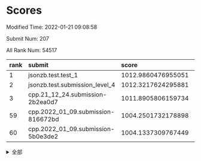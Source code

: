 # Scores

Modified Time: 2022-01-21 09:08:58

Submit Num: 207

All Rank Num: 54517

| rank |               submit               |       score        |       sigma        | pk_num |
| :--- | :--------------------------------- | :----------------- | :----------------- | :----- |
| 1    | jsonzb.test.test_1                 | 1012.9860476955051 | 0.816886040684089  | 1052   |
| 2    | jsonzb.test.submission_level_4     | 1012.3217624295881 | 0.822656889526817  | 1058   |
| 3    | cpp.21_12_24.submission-2b2ea0d7   | 1011.8905806159734 | 0.7957599131223376 | 1053   |
| 59   | cpp.2022_01_09.submission-816672bd | 1004.2501732178898 | 0.7082324138976098 | 1053   |
| 60   | cpp.2022_01_09.submission-5b0e3de2 | 1004.1337309767449 | 0.7056613795103825 | 1049   |


<details>
<summary>全部</summary>

| rank |                 submit                 |       score        |       sigma        | pk_num |
| :--- | :------------------------------------- | :----------------- | :----------------- | :----- |
| 1    | jsonzb.test.test_1                     | 1012.9860476955051 | 0.816886040684089  | 1052   |
| 2    | jsonzb.test.submission_level_4         | 1012.3217624295881 | 0.822656889526817  | 1058   |
| 3    | cpp.21_12_24.submission-2b2ea0d7       | 1011.8905806159734 | 0.7957599131223376 | 1053   |
| 4    | gobigger.level_3.submission_level_3_40 | 1011.4563331743648 | 0.7641435394777039 | 1057   |
| 5    | gobigger.level_3.submission_level_3_19 | 1011.3997193437102 | 0.7729891448515693 | 1053   |
| 6    | gobigger.level_3.submission_level_3_36 | 1011.2546951986317 | 0.7892374249603612 | 1049   |
| 7    | gobigger.level_3.submission_level_3_21 | 1011.1118342317363 | 0.7604904061933866 | 1054   |
| 8    | gobigger.level_3.submission_level_3_35 | 1010.9639001943344 | 0.7625562532993686 | 1058   |
| 9    | gobigger.level_3.submission_level_3_20 | 1010.8850043090057 | 0.7597152708179442 | 1055   |
| 10   | gobigger.level_3.submission_level_3_0  | 1010.7909493567773 | 0.7516222390565747 | 1053   |
| 11   | gobigger.level_3.submission_level_3_42 | 1010.6960802268608 | 0.7796433875232257 | 1051   |
| 12   | gobigger.level_3.submission_level_3_9  | 1010.5699198661002 | 0.7624263091768191 | 1052   |
| 13   | gobigger.level_3.submission_level_3_16 | 1010.4953723649536 | 0.7370457236497162 | 1055   |
| 14   | gobigger.level_3.submission_level_3_29 | 1010.3814524815199 | 0.7547154287695548 | 1055   |
| 15   | gobigger.level_3.submission_level_3_13 | 1010.3720815158501 | 0.752893902436612  | 1056   |
| 16   | gobigger.level_3.submission_level_3_27 | 1010.3716442963946 | 0.7649511258228424 | 1055   |
| 17   | gobigger.level_3.submission_level_3_48 | 1010.3320889820205 | 0.7769957555838645 | 1052   |
| 18   | gobigger.level_3.submission_level_3_22 | 1010.3114616075117 | 0.7578206638818925 | 1053   |
| 19   | gobigger.level_3.submission_level_3_17 | 1010.2906077329495 | 0.753210921828057  | 1048   |
| 20   | gobigger.level_3.submission_level_3_6  | 1010.2861608858374 | 0.7559117103503106 | 1052   |
| 21   | gobigger.level_3.submission_level_3_7  | 1010.2672642295387 | 0.7493910867787932 | 1056   |
| 22   | gobigger.level_3.submission_level_3_34 | 1010.2548129431788 | 0.7683972578263758 | 1053   |
| 23   | gobigger.level_3.submission_level_3_46 | 1010.1475501045471 | 0.7584815460805558 | 1048   |
| 24   | gobigger.level_3.submission_level_3_25 | 1010.0280378016831 | 0.7449242354490461 | 1052   |
| 25   | gobigger.level_3.submission_level_3_38 | 1010.0279066762137 | 0.7874138812149434 | 1055   |
| 26   | gobigger.level_3.submission_level_3_14 | 1010.0139324260118 | 0.7600970954342545 | 1052   |
| 27   | gobigger.level_3.submission_level_3_1  | 1009.9974361407513 | 0.7709242784650449 | 1052   |
| 28   | gobigger.level_3.submission_level_3_31 | 1009.9894560966    | 0.7384403993790576 | 1053   |
| 29   | gobigger.level_3.submission_level_3_5  | 1009.9890762214932 | 0.7501720011381551 | 1048   |
| 30   | gobigger.level_3.submission_level_3_41 | 1009.9242335514664 | 0.7494143926441406 | 1051   |
| 31   | gobigger.level_3.submission_level_3_28 | 1009.7784861737719 | 0.7544732485188789 | 1051   |
| 32   | gobigger.level_3.submission_level_3_39 | 1009.725352596776  | 0.7586418604438318 | 1055   |
| 33   | gobigger.level_3.submission_level_3_47 | 1009.6733186094272 | 0.7617602120134765 | 1061   |
| 34   | gobigger.level_3.submission_level_3_45 | 1009.5432818555084 | 0.7634966161969443 | 1053   |
| 35   | gobigger.level_3.submission_level_3_18 | 1009.5136725902175 | 0.759402169756404  | 1057   |
| 36   | gobigger.level_3.submission_level_3_49 | 1009.5102968667416 | 0.7583157982090806 | 1053   |
| 37   | gobigger.level_3.submission_level_3_37 | 1009.4686335405072 | 0.7457486925802468 | 1053   |
| 38   | gobigger.level_3.submission_level_3_11 | 1009.433885266673  | 0.75041269745511   | 1052   |
| 39   | gobigger.level_3.submission_level_3_32 | 1009.4041222475412 | 0.7785383633300027 | 1059   |
| 40   | gobigger.level_3.submission_level_3_24 | 1009.3224505162369 | 0.7492334407231105 | 1051   |
| 41   | gobigger.level_3.submission_level_3_43 | 1009.3212770963024 | 0.7613105049520726 | 1057   |
| 42   | gobigger.level_3.submission_level_3_44 | 1009.2430641372828 | 0.7592171835238928 | 1055   |
| 43   | gobigger.level_3.submission_level_3_23 | 1009.026073652337  | 0.7379471285093395 | 1051   |
| 44   | gobigger.level_3.submission_level_3_30 | 1008.9945844615236 | 0.7534669858553513 | 1049   |
| 45   | gobigger.level_3.submission_level_3_12 | 1008.9905844586893 | 0.7597847377668893 | 1054   |
| 46   | gobigger.level_3.submission_level_3_33 | 1008.9414438464532 | 0.7300653246224451 | 1050   |
| 47   | gobigger.level_3.submission_level_3_8  | 1008.8014008394298 | 0.7371841752652771 | 1053   |
| 48   | gobigger.level_3.submission_level_3_10 | 1008.64231590233   | 0.7540855536522361 | 1052   |
| 49   | gobigger.level_3.submission_level_3_2  | 1008.4301516313828 | 0.7271379158583811 | 1058   |
| 50   | gobigger.level_3.submission_level_3_15 | 1008.3730369224171 | 0.7273903740542621 | 1056   |
| 51   | gobigger.level_3.submission_level_3_26 | 1008.2388828444198 | 0.7376804776378285 | 1054   |
| 52   | gobigger.level_3.submission_level_3_4  | 1008.1118877390878 | 0.726811264934837  | 1056   |
| 53   | gobigger.level_3.submission_level_3_3  | 1007.4776928791924 | 0.7636308854880729 | 1054   |
| 54   | gobigger.level_1.submission_level_1_34 | 1004.6266942090326 | 0.7229297688292549 | 1053   |
| 55   | gobigger.level_1.submission_level_1_30 | 1004.5119254483648 | 0.7100470996769419 | 1056   |
| 56   | gobigger.level_1.submission_level_1_15 | 1004.5021891770185 | 0.7322003304945026 | 1053   |
| 57   | gobigger.level_1.submission_level_1_3  | 1004.3633948136273 | 0.706266511126504  | 1048   |
| 58   | gobigger.level_1.submission_level_1_23 | 1004.3299112410152 | 0.715158751851751  | 1051   |
| 59   | cpp.2022_01_09.submission-816672bd     | 1004.2501732178898 | 0.7082324138976098 | 1053   |
| 60   | cpp.2022_01_09.submission-5b0e3de2     | 1004.1337309767449 | 0.7056613795103825 | 1049   |
| 61   | gobigger.level_1.submission_level_1_46 | 1004.0497859408389 | 0.7150097803909282 | 1054   |
| 62   | gobigger.level_1.submission_level_1_16 | 1004.0477336154332 | 0.7208560804121349 | 1055   |
| 63   | gobigger.level_1.submission_level_1_10 | 1003.876017140977  | 0.7138343521875444 | 1054   |
| 64   | gobigger.level_1.submission_level_1_24 | 1003.762803692452  | 0.712826140906236  | 1052   |
| 65   | gobigger.level_1.submission_level_1_12 | 1003.745000847812  | 0.7113919586565968 | 1053   |
| 66   | gobigger.level_1.submission_level_1_29 | 1003.6952916608952 | 0.7158684771407007 | 1055   |
| 67   | gobigger.level_1.submission_level_1_36 | 1003.6419902095927 | 0.7273263256918139 | 1047   |
| 68   | gobigger.level_1.submission_level_1_49 | 1003.6370845588675 | 0.7128403339393639 | 1052   |
| 69   | gobigger.level_1.submission_level_1_0  | 1003.6365373439885 | 0.7341374334331502 | 1054   |
| 70   | gobigger.level_1.submission_level_1_14 | 1003.6026713340573 | 0.7114410672624608 | 1054   |
| 71   | gobigger.level_1.submission_level_1_9  | 1003.5101619054046 | 0.7144329276290935 | 1058   |
| 72   | gobigger.level_1.submission_level_1_35 | 1003.5013362722203 | 0.7039711156279492 | 1057   |
| 73   | gobigger.level_1.submission_level_1_48 | 1003.4950038788973 | 0.7076774763191833 | 1054   |
| 74   | gobigger.level_1.submission_level_1_26 | 1003.43232961803   | 0.7149945296617499 | 1053   |
| 75   | gobigger.level_1.submission_level_1_20 | 1003.4273709144999 | 0.7011826518306499 | 1051   |
| 76   | gobigger.level_1.submission_level_1_27 | 1003.2962748745416 | 0.7171858355016176 | 1056   |
| 77   | gobigger.level_1.submission_level_1_43 | 1003.2576733239251 | 0.7209374493991473 | 1054   |
| 78   | gobigger.level_1.submission_level_1_25 | 1003.2429830882755 | 0.7106485887608622 | 1050   |
| 79   | gobigger.level_1.submission_level_1_8  | 1003.2308026490585 | 0.7382460040317196 | 1053   |
| 80   | gobigger.level_1.submission_level_1_19 | 1003.2161875239201 | 0.709326797332387  | 1053   |
| 81   | gobigger.level_1.submission_level_1_13 | 1003.1711854645714 | 0.7150684723601283 | 1053   |
| 82   | gobigger.level_1.submission_level_1_1  | 1003.0435153909693 | 0.714056726406953  | 1054   |
| 83   | gobigger.level_1.submission_level_1_7  | 1002.9538576700179 | 0.7086166829415071 | 1055   |
| 84   | gobigger.level_1.submission_level_1_2  | 1002.9279624812481 | 0.7028602357123359 | 1057   |
| 85   | gobigger.level_1.submission_level_1_41 | 1002.8670347659133 | 0.7167172898281926 | 1050   |
| 86   | gobigger.level_1.submission_level_1_18 | 1002.8552913386476 | 0.7068049971620272 | 1051   |
| 87   | gobigger.level_1.submission_level_1_40 | 1002.7630825328537 | 0.7119302775803709 | 1051   |
| 88   | gobigger.level_1.submission_level_1_31 | 1002.7341444787038 | 0.7159451208184215 | 1057   |
| 89   | gobigger.level_1.submission_level_1_6  | 1002.6054896400146 | 0.7242186640861689 | 1056   |
| 90   | gobigger.level_1.submission_level_1_45 | 1002.5564731918158 | 0.7159849957283181 | 1053   |
| 91   | gobigger.level_1.submission_level_1_4  | 1002.5433546472768 | 0.7134437226305287 | 1056   |
| 92   | gobigger.level_1.submission_level_1_47 | 1002.5372910896065 | 0.7071164280615782 | 1051   |
| 93   | gobigger.level_1.submission_level_1_37 | 1002.4845948789014 | 0.705811348746925  | 1049   |
| 94   | gobigger.level_1.submission_level_1_39 | 1002.4289710344444 | 0.7094887751418053 | 1057   |
| 95   | gobigger.level_1.submission_level_1_38 | 1002.4207167037799 | 0.7217245595006804 | 1056   |
| 96   | gobigger.level_1.submission_level_1_28 | 1002.3717059577843 | 0.7107134898413758 | 1055   |
| 97   | gobigger.level_1.submission_level_1_22 | 1002.3194159390612 | 0.7266681464524017 | 1057   |
| 98   | gobigger.level_1.submission_level_1_33 | 1002.3193202699312 | 0.7073444377339756 | 1048   |
| 99   | gobigger.level_1.submission_level_1_21 | 1002.2826914762454 | 0.7202280611540288 | 1056   |
| 100  | gobigger.level_1.submission_level_1_44 | 1002.2212322959083 | 0.7119655914503653 | 1053   |
| 101  | gobigger.level_1.submission_level_1_5  | 1002.1116558373386 | 0.7205346947399094 | 1055   |
| 102  | gobigger.level_1.submission_level_1_17 | 1002.0748256172327 | 0.7222035752558632 | 1050   |
| 103  | gobigger.level_1.submission_level_1_11 | 1002.0132271300062 | 0.7053995090121621 | 1053   |
| 104  | gobigger.level_1.submission_level_1_32 | 1001.6960142604903 | 0.7070274905229093 | 1053   |
| 105  | gobigger.level_1.submission_level_1_42 | 1001.1494793148144 | 0.7085950959766953 | 1056   |
| 106  | gobigger.random.submission_random_20   | 997.2006347906575  | 0.7060743876605848 | 1053   |
| 107  | gobigger.random.submission_random_9    | 996.9665609660932  | 0.7074997057921311 | 1056   |
| 108  | gobigger.random.submission_random_36   | 996.8163911415635  | 0.7114530115635136 | 1060   |
| 109  | gobigger.random.submission_random_26   | 996.7913905372031  | 0.6928822036649529 | 1055   |
| 110  | gobigger.random.submission_random_25   | 996.7138188369288  | 0.7086290412495257 | 1054   |
| 111  | gobigger.random.submission_random_24   | 996.7058134834996  | 0.6989404269141626 | 1057   |
| 112  | gobigger.random.submission_random_48   | 996.617145541969   | 0.69939981319401   | 1049   |
| 113  | gobigger.random.submission_random_15   | 996.5497271481687  | 0.7193726135338567 | 1055   |
| 114  | gobigger.random.submission_random_43   | 996.5360617209791  | 0.7013763036989015 | 1050   |
| 115  | gobigger.random.submission_random_10   | 996.463185576545   | 0.7083334057521782 | 1055   |
| 116  | gobigger.random.submission_random_47   | 996.4530878265604  | 0.712035675628012  | 1058   |
| 117  | gobigger.random.submission_random_11   | 996.448377917616   | 0.7119858933532354 | 1052   |
| 118  | gobigger.random.submission_random_18   | 996.3798455850302  | 0.7102419008858926 | 1051   |
| 119  | gobigger.random.submission_random_35   | 996.3140040962494  | 0.6971245094780698 | 1054   |
| 120  | gobigger.random.submission_random_14   | 996.2572060543165  | 0.7077524854990977 | 1055   |
| 121  | gobigger.random.submission_random_40   | 996.1543860747172  | 0.7006125910032371 | 1053   |
| 122  | gobigger.random.submission_random_37   | 996.1392849406185  | 0.7099552149059377 | 1051   |
| 123  | gobigger.random.submission_random_17   | 996.1092833437162  | 0.7029093245070767 | 1059   |
| 124  | gobigger.random.submission_random_2    | 996.0696224756219  | 0.7077842786852117 | 1054   |
| 125  | gobigger.random.submission_random_31   | 996.0059535816307  | 0.6968032391394752 | 1052   |
| 126  | gobigger.random.submission_random_45   | 996.002322410028   | 0.7074794808991309 | 1051   |
| 127  | gobigger.random.submission_random_34   | 995.9987211549914  | 0.7279800007688909 | 1053   |
| 128  | gobigger.random.submission_random_38   | 995.9890079786605  | 0.7146375726789214 | 1052   |
| 129  | gobigger.random.submission_random_6    | 995.9466185608769  | 0.7077948703718879 | 1054   |
| 130  | gobigger.random.submission_random_19   | 995.942270656461   | 0.699879686171599  | 1059   |
| 131  | gobigger.random.submission_random_21   | 995.9277515494043  | 0.7236060874174444 | 1052   |
| 132  | gobigger.random.submission_random_13   | 995.9110217441945  | 0.7075073302747161 | 1047   |
| 133  | gobigger.random.submission_random_1    | 995.8407550765965  | 0.6981550233068328 | 1053   |
| 134  | gobigger.random.submission_random_33   | 995.810973716903   | 0.6974003159301106 | 1055   |
| 135  | gobigger.random.submission_random_12   | 995.7441883802718  | 0.7127583758631785 | 1057   |
| 136  | gobigger.random.submission_random_41   | 995.6763685137545  | 0.7116696328923287 | 1050   |
| 137  | gobigger.random.submission_random_32   | 995.6669789703026  | 0.7122630580367688 | 1051   |
| 138  | gobigger.random.submission_random_39   | 995.6391113114014  | 0.721987450595035  | 1054   |
| 139  | gobigger.random.submission_random_5    | 995.5949257583318  | 0.7146366786766379 | 1053   |
| 140  | gobigger.random.submission_random_23   | 995.5858554811389  | 0.7164038425862442 | 1055   |
| 141  | gobigger.random.submission_random_46   | 995.5658039950737  | 0.7131103812012796 | 1051   |
| 142  | gobigger.random.submission_random_16   | 995.4792513585561  | 0.7201340409146031 | 1051   |
| 143  | gobigger.random.submission_random_7    | 995.4138134131214  | 0.7235641323749538 | 1053   |
| 144  | gobigger.random.submission_random_3    | 995.3948186454909  | 0.7113177681639967 | 1058   |
| 145  | gobigger.random.submission_random_49   | 995.3877830010573  | 0.7211923823537815 | 1052   |
| 146  | gobigger.random.submission_random_28   | 995.3852510931937  | 0.7148415097657632 | 1050   |
| 147  | gobigger.random.submission_random_22   | 995.3727451598273  | 0.7236363577956377 | 1049   |
| 148  | gobigger.random.submission_random_8    | 995.3645899193764  | 0.7042473837603682 | 1057   |
| 149  | gobigger.random.submission_random_30   | 995.2987957114642  | 0.7182441769706341 | 1049   |
| 150  | gobigger.random.submission_random_42   | 995.1807441596563  | 0.7199232140025367 | 1051   |
| 151  | gobigger.random.submission_random_27   | 995.1436704478754  | 0.7143472221062808 | 1057   |
| 152  | gobigger.random.submission_random_44   | 995.0557513695483  | 0.7117338577964368 | 1053   |
| 153  | gobigger.random.submission_random_29   | 994.8617031052775  | 0.7027100234242797 | 1053   |
| 154  | gobigger.random.submission_random_0    | 994.7272297222701  | 0.7196854778752957 | 1055   |
| 155  | gobigger.random.submission_random_4    | 994.2965460818275  | 0.714751198891277  | 1052   |
| 156  | gobigger.level_2.submission_level_2_44 | 994.2279322918087  | 0.7299570960211952 | 1053   |
| 157  | gobigger.level_2.submission_level_2_20 | 994.0853228623768  | 0.7304813067718643 | 1056   |
| 158  | gobigger.level_2.submission_level_2_21 | 993.9788858548748  | 0.7320628829900241 | 1057   |
| 159  | gobigger.level_2.submission_level_2_36 | 993.4917145259067  | 0.7472954549698595 | 1054   |
| 160  | gobigger.level_2.submission_level_2_13 | 993.4892990757328  | 0.7290945127666156 | 1051   |
| 161  | gobigger.level_2.submission_level_2_32 | 993.295574061919   | 0.7526660561066075 | 1052   |
| 162  | gobigger.level_2.submission_level_2_23 | 993.2231805943882  | 0.7273427612356944 | 1054   |
| 163  | gobigger.level_2.submission_level_2_2  | 993.1814880679179  | 0.7486182729264401 | 1056   |
| 164  | gobigger.level_2.submission_level_2_22 | 993.1767682820523  | 0.7223991441768306 | 1059   |
| 165  | gobigger.level_2.submission_level_2_25 | 993.1081928418843  | 0.7319462259809926 | 1056   |
| 166  | gobigger.level_2.submission_level_2_29 | 993.0918328753115  | 0.7436453886651033 | 1051   |
| 167  | gobigger.level_2.submission_level_2_5  | 993.0162863463811  | 0.7420849932565594 | 1049   |
| 168  | gobigger.level_2.submission_level_2_7  | 992.9346346383113  | 0.7412042229328721 | 1056   |
| 169  | gobigger.level_2.submission_level_2_34 | 992.7749733794308  | 0.7591336702721875 | 1058   |
| 170  | gobigger.level_2.submission_level_2_16 | 992.7570988896272  | 0.7523019770658376 | 1051   |
| 171  | gobigger.level_2.submission_level_2_1  | 992.7334288747076  | 0.7349026798931735 | 1060   |
| 172  | gobigger.level_2.submission_level_2_14 | 992.7175853064714  | 0.7453955602632483 | 1054   |
| 173  | gobigger.level_2.submission_level_2_49 | 992.688787455887   | 0.7379672244092009 | 1050   |
| 174  | gobigger.level_2.submission_level_2_6  | 992.6576735149158  | 0.7282620831722629 | 1052   |
| 175  | gobigger.level_2.submission_level_2_45 | 992.6265564548697  | 0.7546859809965344 | 1057   |
| 176  | gobigger.level_2.submission_level_2_3  | 992.5816169170569  | 0.7341116790172367 | 1057   |
| 177  | gobigger.level_2.submission_level_2_4  | 992.5650499386239  | 0.745324215664753  | 1051   |
| 178  | gobigger.level_2.submission_level_2_19 | 992.5629641964591  | 0.7397509221687941 | 1057   |
| 179  | gobigger.level_2.submission_level_2_0  | 992.5287391007323  | 0.7445510202252015 | 1053   |
| 180  | gobigger.level_2.submission_level_2_39 | 992.4827722950137  | 0.7240306113063049 | 1055   |
| 181  | gobigger.level_2.submission_level_2_15 | 992.3106323970355  | 0.7352527504316386 | 1051   |
| 182  | gobigger.level_2.submission_level_2_12 | 992.1798832624637  | 0.7501632434195163 | 1052   |
| 183  | gobigger.level_2.submission_level_2_31 | 992.1542692032361  | 0.7434897085257344 | 1057   |
| 184  | gobigger.level_2.submission_level_2_27 | 992.139973839043   | 0.7462800739548531 | 1057   |
| 185  | gobigger.level_2.submission_level_2_46 | 992.1282877770437  | 0.7419837643505646 | 1050   |
| 186  | gobigger.level_2.submission_level_2_18 | 992.0229645730935  | 0.7494793375290483 | 1053   |
| 187  | gobigger.level_2.submission_level_2_11 | 991.9870419277314  | 0.7321715665986224 | 1057   |
| 188  | gobigger.level_2.submission_level_2_43 | 991.9700779994469  | 0.7294873432663248 | 1056   |
| 189  | gobigger.level_2.submission_level_2_9  | 991.9058916569626  | 0.7476984810724424 | 1055   |
| 190  | gobigger.level_2.submission_level_2_17 | 991.7918450480161  | 0.7861625677158741 | 1052   |
| 191  | gobigger.level_2.submission_level_2_8  | 991.7900252619378  | 0.7521770835812723 | 1054   |
| 192  | gobigger.level_2.submission_level_2_33 | 991.7716057483408  | 0.7378100760330076 | 1056   |
| 193  | gobigger.level_2.submission_level_2_48 | 991.6890442748944  | 0.7396626130189132 | 1058   |
| 194  | gobigger.level_2.submission_level_2_37 | 991.5995551535759  | 0.7290026772671352 | 1040   |
| 195  | gobigger.level_2.submission_level_2_30 | 991.3618606455716  | 0.747809093637408  | 1055   |
| 196  | gobigger.level_2.submission_level_2_28 | 991.3032520748123  | 0.7481905062338927 | 1058   |
| 197  | gobigger.level_2.submission_level_2_24 | 991.2533054548446  | 0.7608579559969688 | 1052   |
| 198  | gobigger.level_2.submission_level_2_35 | 991.1871568942888  | 0.7521824158615539 | 1052   |
| 199  | gobigger.level_2.submission_level_2_10 | 991.0923588895926  | 0.7438722737576162 | 1049   |
| 200  | gobigger.level_2.submission_level_2_26 | 991.0872027633613  | 0.7456009770914696 | 1051   |
| 201  | gobigger.level_2.submission_level_2_47 | 990.9072311600294  | 0.7690337967273239 | 1053   |
| 202  | gobigger.level_2.submission_level_2_40 | 990.8504440145804  | 0.7371855663854986 | 1058   |
| 203  | gobigger.level_2.submission_level_2_38 | 990.2055732186417  | 0.758783834525258  | 1053   |
| 204  | gobigger.level_2.submission_level_2_41 | 990.204892406203   | 0.7677997887866546 | 1054   |
| 205  | gobigger.level_2.submission_level_2_42 | 989.8850885028482  | 0.7852694204503211 | 1047   |
| 206  | gobigger.none.submission_none_0        | 978.5527994569015  | 1.250820298136689  | 1049   |
| 207  | gobigger.none.submission_none_1        | 976.9551442872531  | 1.346278836479363  | 1054   |

</details>
